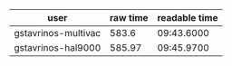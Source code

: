 | user | raw time | readable time |
| - | - | - |
| gstavrinos-multivac | 583.6 | 09:43.6000 |
| gstavrinos-hal9000 | 585.97 | 09:45.9700 |
